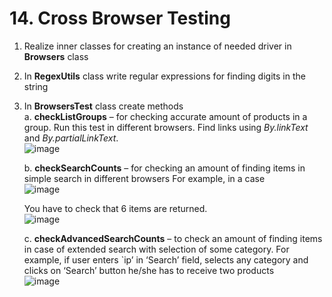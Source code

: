 # 14. Cross Browser Testing


1. Realize inner classes for creating an instance of needed driver in **Browsers** class 
2. In **RegexUtils** class write regular expressions for finding digits in the string
3. In **BrowsersTest** class create methods  
   a.	**checkListGroups** – for checking accurate amount of products in a group. Run this test in different browsers. Find links using *By.linkText* and *By.partialLinkText*.   
![image](https://user-images.githubusercontent.com/22353523/129970860-d2516318-df30-49ef-9074-2faf312845bf.png)   
 

   b. **checkSearchCounts** – for checking an amount of finding items in simple search in different browsers
For example, in a case   
![image](https://user-images.githubusercontent.com/22353523/129970909-7d494f6e-b932-4535-a0ff-611ad0ec7e49.png)    

    You have to check that 6 items are returned.   
![image](https://user-images.githubusercontent.com/22353523/129970964-c4b66977-ca23-4391-8796-b9f4ff1a06ce.png)   


     c. **checkAdvancedSearchCounts** – to check an amount of finding items in case of extended search with selection of some category. For example, if user enters `ip’ in ‘Search’ field, selects any category and clicks on ‘Search’ button he/she has to receive two products   
    ![image](https://user-images.githubusercontent.com/22353523/129971036-ee854d81-8c5a-43c7-a0ac-3597d9492af5.png)   
